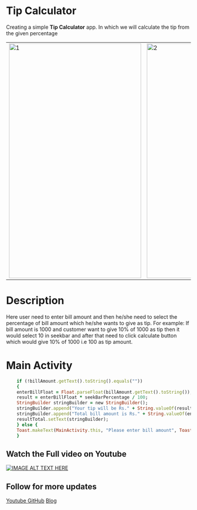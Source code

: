 
# Tip Calculator


Creating  a simple **Tip Calculator** app. In which we will calculate the tip from the given percentage 


<table>
  <tr>
    <td> <img src="https://cluelesstech.github.io/Tip-Calculator/Tip%20Calculator%201.png"  alt="1" width = 360px height = 640px ></td>
    <td><img src="https://cluelesstech.github.io/Tip-Calculator/Tip%20Calculator%202.png" alt="2" width = 360px height = 640px></td>
    <td><img src="https://cluelesstech.github.io/Tip-Calculator/Tip%20Calculator%203.png" alt="2" width = 360px height = 640px></td>
   </tr> 
 
</table>


# Description 

Here user need to enter bill amount and then he/she need to select the percentage of bill amount which he/she wants to give as tip.
For example: If bill amount is 1000 and customer want to give 10% of 1000 as tip then it would select 10 in seekbar and after that need to click calculate button which would give 10% of 1000 i.e 100 as tip amount.



# Main Activity
```ruby
    if (!billAmount.getText().toString().equals("")) 
    {
	enterBillFloat = Float.parseFloat(billAmount.getText().toString());
	result = enterBillFloat * seekBarPercentage / 100;
	StringBuilder stringBuilder = new StringBuilder();
	stringBuilder.append("Your tip will be Rs." + String.valueOf(result) + "\n");
	stringBuilder.append("Total bill amount is Rs." + String.valueOf(enterBillFloat + result));
	resultTotal.setText(stringBuilder);
    } else {
	Toast.makeText(MainActivity.this, "Please enter bill amount", Toast.LENGTH_LONG).show();
    }

```
##  Watch the Full video on Youtube 
[![IMAGE ALT TEXT HERE](https://img.youtube.com/vi/cIFjyJIzqy4/0.jpg)](https://www.youtube.com/embed/cIFjyJIzqy4)



## Follow for more updates
[Youtube ](https://www.youtube.com/c/CluelessTech05)
[GitHub](https://github.com/CluelessTech)
[Blog](https://cluelesstech05.blogspot.com/2020/09/creating-tip-calculator-app-in-android.html)


